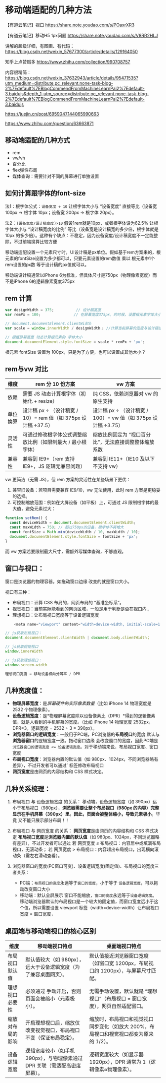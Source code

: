 # 移动端适配的几种方法


【有道云笔记】视口
https://share.note.youdao.com/s/POaxrXR3

【有道云笔记】移动H5  1px问题
https://share.note.youdao.com/s/V8RR2HLJ


讲解的超级详细，有图画、有代码：
https://blog.csdn.net/weixin_57677300/article/details/129164050


知乎上点赞贼多
https://www.zhihu.com/collection/990708757

内容很精简：
https://blog.csdn.net/weixin_37632943/article/details/95471535?utm_medium=distribute.pc_relevant.none-task-blog-2%7Edefault%7EBlogCommendFromMachineLearnPai2%7Edefault-3.baidujs&depth_1-utm_source=distribute.pc_relevant.none-task-blog-2%7Edefault%7EBlogCommendFromMachineLearnPai2%7Edefault-3.baidujs

https://juejin.cn/post/6959047144065990663

https://www.zhihu.com/question/63663871

## 移动端适配的几种方式
* rem
* vw/vh
* 百分比
* flex弹性布局
* 媒体查询：需要针对不同的屏幕进行单独设置



## 如何计算跟字体的font-size
法1：根字体公式：`设备宽度 ÷ 10`
让根字体大小与 “设备宽度” 直接等比（设备宽 100px → 根字体 10px；设备宽 200px → 根字体 20px）。

法2：`(设备宽度/设计稿宽度)×10` 
假设1rem就是10px，或者根字体设为62.5%
让根字体大小与 “设计稿宽度的比例” 等比（设备宽是设计稿宽的多少倍，根字体就是 10px 的多少倍）。这种有个缺点：不稳定，因为设备宽度/设计稿宽度不一定能整除，不过前端换算比较方便


移动端适配设置一个元素尺寸时，UI设计稿是px单位。假如基于rem方案来的，根元素的fontSize设置为多少都可以，只要元素设置的rem数值 乘以 根元素中1个rem设置的px数 等于设计稿的px值就可以。

移动端设计稿通常以iPhone 6为标准，但具体尺寸是750px（物理像素宽度）而不是iPhone 6的逻辑像素宽度375px


## rem 计算
```js
var designWidth = 375;  		// 设计稿宽度
var remPx = 100;               // 在屏幕宽度375px，的时候，设置根元素字体大小 100px

// document.documentElement.clientWidth 
var scale = window.innerWidth / designWidth； //计算当前屏幕的宽度与设计稿比例

// 根据屏幕宽度 动态计算根元素的 字体大小
document.documentElement.style.fontSize = scale * remPx + 'px';
```
根元素 fontSize 设置为 100px，只是为了方便，也可以设置成其他大小？

## rem与vw 对比
| 维度| 	rem 分 10 份方案| 	vw 方案| 
| ---- | ---- | ---- | 
| 依赖| 	需要 JS 动态计算根字体（初始化 + resize）| 	纯 CSS，依赖浏览器对 vw 的原生支持| 
| 单位换算|  设计稿 px ÷ （设计稿宽 / 10）= rem 值（如 375px 设计稿 ÷37.5）| 	设计稿 px ÷ （设计稿宽 / 100）= vw 值（如 375px 设计稿 ÷3.75）| 
| 灵活性| 	可通过修改根字体公式调整缩放比例（如限制最大 / 最小根字体）| 	缩放比例固定为 “视口百分比”，无法直接调整整体缩放系数| 
| 兼容性| 	兼容到 IE9+（rem 支持 IE9+，JS 逻辑无兼容问题）| 	兼容到 IE11+（IE10 及以下不支持 vw）| 

vw 更简洁（无需 JS），但 rem 方案的灵活性在某些场景下更优：
1. 兼容旧设备：若项目需要兼容 IE9/10，vw 无法使用，此时 rem 方案是更稳妥的选择。
2. 可控制缩放范围：例如在大屏设备（如平板）上，可通过 JS 限制根字体的最大值，避免元素过大：
```js
function setRem() {
  const deviceWidth = document.documentElement.clientWidth;
  const maxWidth = 750; // 超过750px的设备，根字体不再增大
  const fontSize = Math.min(deviceWidth / 10, maxWidth / 10);
  document.documentElement.style.fontSize = fontSize + 'px';
}
```
而 vw 方案若要限制最大尺寸，需额外写媒体查询，不够直观。

## 窗口与视口：
窗口是浏览器的物理容器，如拖动窗口边缘 改变的就是窗口大小。

视口有三种：
* 布局视口：计算 CSS 布局的，网页布局的 “基准坐标系”。
* 视觉视口：当前实际能看到的网页区域，一般是用于判断是否在视口内..
* 理想视口：让布局视口宽度等于设备逻辑宽度

```js
    <meta name="viewport" content="width=device-width, initial-scale=1.0">  // width=device-width 是设置布局视口等于设备的逻辑宽度
```
```js
// js获取布局视口：
document.documentElement.clientWidth | document.body.clientWidth；

// js获取视觉视口
window.innerWidth

// js获取理想视口：
window.screen.width

理想视口宽度 = 移动设备横向分辨率 / DPR
```

## 几种宽度值：
* **物理屏幕宽度**：是*屏幕硬件的实际像素数量*（比如 iPhone 14 物理宽度是 2532 个物理像素）。
* **设备逻辑宽度**：是*物理屏幕宽度除以设备像素比（DPR）*得到的逻辑像素值，就是人看到的手机屏幕的宽度。（比如 iPhone 14 物理宽度 2532px，DPR=3，逻辑宽度 = 2532 ÷ 3 = 390px）。
* **浏览器窗口的逻辑宽度**：一般用于PC端，PC浏览器的**布局视口**的宽度 默认与**浏览器窗口**的逻辑宽度一致。拖动窗口边缘 会改变窗口的宽度，因此PC端是`浏览器窗口的逻辑宽度 <= 设备逻辑宽度`。对于移动端来说，布局视口宽度、窗口宽度
* **布局视口宽度**：浏览器内置的默认值（如 980px、1024px，不同浏览器略有差异），不过开发者可以通过`<meta name="viewport"> 标签修改布局视口
* **网页宽度**是由网页的内容结构和 CSS 样式决定。


## 几种关系梳理：
1. 布局视口 与 设备逻辑宽度 的关系：
移动端，设备逻辑宽度（如 390px）远小于布局视口（980px），**浏览器需要让整个布局视口（980px 的内容）完整显示在手机屏幕（390px）里。因此，页面会被整体缩小，导致元素极小**。毕竟 又不能只展示部分布局！！

2. 布局视口 与 网页宽度 的关系：
**网页宽度**是由网页的内容结构和 CSS 样式决定
**布局视口宽度**是**浏览器内置的默认值**（如 980px、1024px，不同浏览器略有差异），不过开发者可以通过 
若 网页宽度 ≤ 布局视口：内容居中或填满布局视口，无滚动条；
若 网页宽度 > 布局视口：内容超出布局视口，出现横向滚动条（需左右滑动查看）。

3. 浏览器窗口的宽度(PC窗口可变)、设备逻辑宽度(固定值)、布局视口的宽度三者关系：
    * PC端：`布局视口的宽度`永远等于`窗口的宽度`，小于等于 `设备逻辑宽度`，可以拖动改变窗口大小
    * 移动端：默认全屏展示 窗口不能缩放，`窗口的宽度`永远等于`设备逻辑宽度`。移动端浏览器默认的布局视口是一个较大的固定值，而窗口宽度远小于这个值，所以需要设置 viewport 标签（width=device-width）让布局视口宽度 = 窗口宽度，

## 桌面端与移动端视口的核心区别
| 维度| 	移动端视口特点	| 桌面端视口特点| 
| ---- | ---- | ---- | 
| 布局视口默认值	| 默认值较大（如 980px），远大于设备逻辑宽度（为了兼容桌面网页）。| 默认值接近浏览器窗口宽度（如窗口宽 1200px，布局视口约 1200px），与屏幕尺寸匹配。| 
| 理想视口必要性	| 必须通过 <meta name="viewport" content="width=device-width"> 手动开启，否则页面会被缩小（元素极小）。| 	无需手动设置，默认就是 “理想视口”（布局视口 = 窗口宽度），网页自然适配窗口。| 
| 缩放对布局的影响	| 开启理想视口后，缩放仅改变视觉视口，布局视口不变（保证布局稳定）。| 	缩放时，布局视口和视觉视口同步变化（如放大 200%，布局视口和视觉视口都变为原来的 1/2）。| 
| 设备逻辑宽度| 	逻辑宽度较小（如手机 390px），与物理像素通过 DPR 关联（需适配高密度屏幕）。| 	逻辑宽度较大（如显示器 1920px），DPR 通常为 1（逻辑像素≈物理像素）。| 

